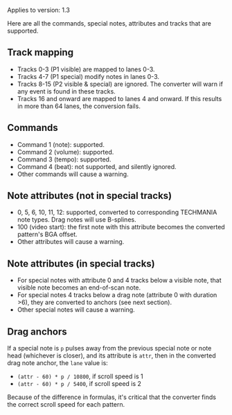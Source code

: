 Applies to version: 1.3

Here are all the commands, special notes, attributes and tracks that are supported.

## Track mapping
* Tracks 0-3 (P1 visible) are mapped to lanes 0-3.
* Tracks 4-7 (P1 special) modify notes in lanes 0-3.
* Tracks 8-15 (P2 visible & special) are ignored. The converter will warn if any event is found in these tracks.
* Tracks 16 and onward are mapped to lanes 4 and onward. If this results in more than 64 lanes, the conversion fails.

## Commands
* Command 1 (note): supported.
* Command 2 (volume): supported.
* Command 3 (tempo): supported.
* Command 4 (beat): not supported, and silently ignored.
* Other commands will cause a warning.

## Note attributes (not in special tracks)
* 0, 5, 6, 10, 11, 12: supported, converted to corresponding TECHMANIA note types. Drag notes will use B-splines.
* 100 (video start): the first note with this attribute becomes the converted pattern's BGA offset.
* Other attributes will cause a warning.

## Note attributes (in special tracks)
* For special notes with attribute 0 and 4 tracks below a visible note, that visible note becomes an end-of-scan note.
* For special notes 4 tracks below a drag note (attribute 0 with duration >6), they are converted to anchors (see next section).
* Other special notes will cause a warning.

## Drag anchors
If a special note is `p` pulses away from the previous special note or note head (whichever is closer), and its attribute is `attr`, then in the converted drag note anchor, the `lane` value is:
* `(attr - 60) * p / 10800`, if scroll speed is 1
* `(attr - 60) * p / 5400`, if scroll speed is 2

Because of the difference in formulas, it's critical that the converter finds the correct scroll speed for each pattern.